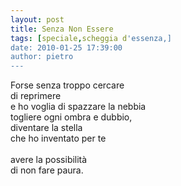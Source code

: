 ```yaml
---
layout: post
title: Senza Non Essere
tags: [speciale,scheggia d'essenza,]
date: 2010-01-25 17:39:00
author: pietro
---
```

Forse senza troppo cercare<br/>di reprimere<br/>e ho voglia di spazzare la nebbia<br/>togliere ogni ombra e dubbio,<br/>diventare la stella<br/>che ho inventato per te<br/><br/>avere la possibilità<br/>di non fare paura.
